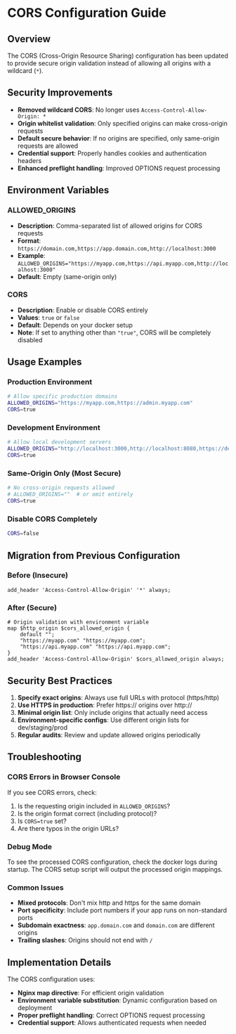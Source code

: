 # CORS Configuration Guide

## Overview
The CORS (Cross-Origin Resource Sharing) configuration has been updated to provide secure origin validation instead of allowing all origins with a wildcard (`*`).

## Security Improvements
- **Removed wildcard CORS**: No longer uses `Access-Control-Allow-Origin: *`
- **Origin whitelist validation**: Only specified origins can make cross-origin requests
- **Default secure behavior**: If no origins are specified, only same-origin requests are allowed
- **Credential support**: Properly handles cookies and authentication headers
- **Enhanced preflight handling**: Improved OPTIONS request processing

## Environment Variables

### ALLOWED_ORIGINS
- **Description**: Comma-separated list of allowed origins for CORS requests
- **Format**: `https://domain.com,https://app.domain.com,http://localhost:3000`
- **Example**: `ALLOWED_ORIGINS="https://myapp.com,https://api.myapp.com,http://localhost:3000"`
- **Default**: Empty (same-origin only)

### CORS
- **Description**: Enable or disable CORS entirely
- **Values**: `true` or `false`
- **Default**: Depends on your docker setup
- **Note**: If set to anything other than `"true"`, CORS will be completely disabled

## Usage Examples

### Production Environment
```bash
# Allow specific production domains
ALLOWED_ORIGINS="https://myapp.com,https://admin.myapp.com"
CORS=true
```

### Development Environment
```bash
# Allow local development servers
ALLOWED_ORIGINS="http://localhost:3000,http://localhost:8080,https://dev.myapp.com"
CORS=true
```

### Same-Origin Only (Most Secure)
```bash
# No cross-origin requests allowed
# ALLOWED_ORIGINS=""  # or omit entirely
CORS=true
```

### Disable CORS Completely
```bash
CORS=false
```

## Migration from Previous Configuration

### Before (Insecure)
```nginx
add_header 'Access-Control-Allow-Origin' '*' always;
```

### After (Secure)
```nginx
# Origin validation with environment variable
map $http_origin $cors_allowed_origin {
    default "";
    "https://myapp.com" "https://myapp.com";
    "https://api.myapp.com" "https://api.myapp.com";
}
add_header 'Access-Control-Allow-Origin' $cors_allowed_origin always;
```

## Security Best Practices

1. **Specify exact origins**: Always use full URLs with protocol (https/http)
2. **Use HTTPS in production**: Prefer https:// origins over http://
3. **Minimal origin list**: Only include origins that actually need access
4. **Environment-specific configs**: Use different origin lists for dev/staging/prod
5. **Regular audits**: Review and update allowed origins periodically

## Troubleshooting

### CORS Errors in Browser Console
If you see CORS errors, check:
1. Is the requesting origin included in `ALLOWED_ORIGINS`?
2. Is the origin format correct (including protocol)?
3. Is `CORS=true` set?
4. Are there typos in the origin URLs?

### Debug Mode
To see the processed CORS configuration, check the docker logs during startup. The CORS setup script will output the processed origin mappings.

### Common Issues
- **Mixed protocols**: Don't mix http and https for the same domain
- **Port specificity**: Include port numbers if your app runs on non-standard ports
- **Subdomain exactness**: `app.domain.com` and `domain.com` are different origins
- **Trailing slashes**: Origins should not end with `/`

## Implementation Details

The CORS configuration uses:
- **Nginx map directive**: For efficient origin validation
- **Environment variable substitution**: Dynamic configuration based on deployment
- **Proper preflight handling**: Correct OPTIONS request processing
- **Credential support**: Allows authenticated requests when needed